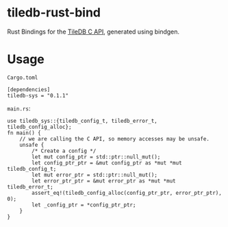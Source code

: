 # tiledb-rust-bind
Rust Bindings for the [TileDB C API](https://tiledb-inc-tiledb.readthedocs-hosted.com/en/stable/c-api.html),
generated using bindgen.

# Usage
`Cargo.toml`
```
[dependencies]
tiledb-sys = "0.1.1"
```

`main.rs`:
```
use tiledb_sys::{tiledb_config_t, tiledb_error_t, tiledb_config_alloc};
fn main() {
    // we are calling the C API, so memory accesses may be unsafe.
    unsafe {
        /* Create a config */
        let mut config_ptr = std::ptr::null_mut();
        let config_ptr_ptr = &mut config_ptr as *mut *mut tiledb_config_t;
        let mut error_ptr = std::ptr::null_mut();
        let error_ptr_ptr = &mut error_ptr as *mut *mut tiledb_error_t;
        assert_eq!(tiledb_config_alloc(config_ptr_ptr, error_ptr_ptr), 0);
        let _config_ptr = *config_ptr_ptr;
    }
}
```

